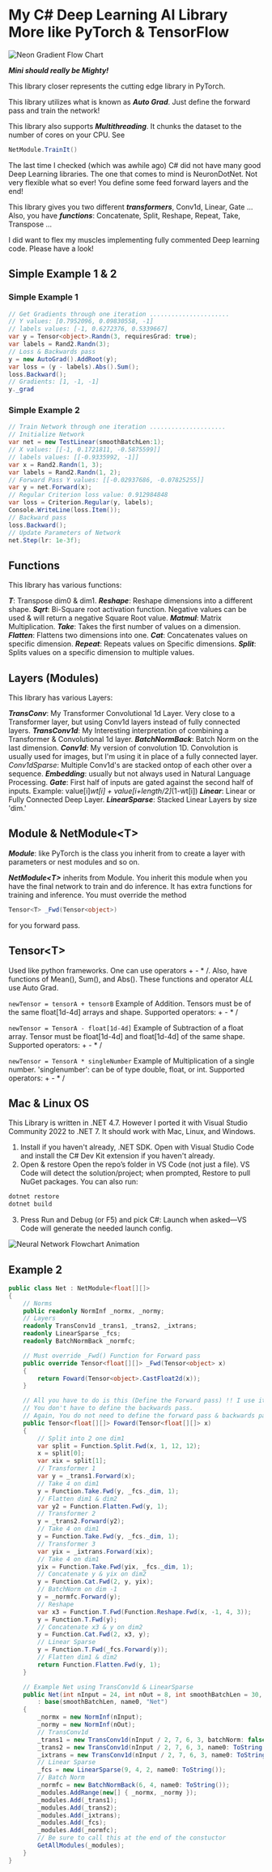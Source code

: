 # My C# Deep Learning AI Library More like PyTorch & TensorFlow

![Neon Gradient Flow Chart](./imgs/NeonGradientFlowchart.gif)

***Mini should really be Mighty!***

This library closer represents the cutting edge library in PyTorch.

This library utilizes what is known as ***Auto Grad***. Just define the forward pass and train the network!

This library also supports ***Multithreading***. It chunks the dataset to the number of cores on your CPU. See
```csharp 
NetModule.TrainIt()
```

The last time I checked (which was awhile ago) C# did not have many good Deep Learning libraries. The one that comes to mind is NeuronDotNet. Not very flexible what so ever! You define some feed forward layers and the end!

This library gives you two different ***transformers***, Conv1d, Linear, Gate ... Also, you have ***functions***: Concatenate, Split, Reshape, Repeat, Take, Transpose ...

I did want to flex my muscles implementing fully commented Deep learning code. Please have a look!

## Simple Example 1 & 2

### Simple Example 1

```csharp
// Get Gradients through one iteration ......................
// Y values: [0.7952096, 0.09830558, -1]
// labels values: [-1, 0.6272376, 0.5339667]
var y = Tensor<object>.Randn(3, requiresGrad: true);
var labels = Rand2.Randn(3);
// Loss & Backwards pass
y = new AutoGrad().AddRoot(y);
var loss = (y - labels).Abs().Sum();
loss.Backward();
// Gradients: [1, -1, -1]
y._grad
```

### Simple Example 2

```csharp
// Train Network through one iteration .....................
// Initialize Network
var net = new TestLinear(smoothBatchLen:1);
// X values: [[-1, 0.1721811, -0.5875599]]
// labels values: [[-0.9335992, -1]]
var x = Rand2.Randn(1, 3);
var labels = Rand2.Randn(1, 2);
// Forward Pass Y values: [[-0.02937686, -0.07825255]]
var y = net.Forward(x);
// Regular Criterion loss value: 0.912984848
var loss = Criterion.Regular(y, labels);
Console.WriteLine(loss.Item());
// Backward pass
loss.Backward();
// Update Parameters of Network
net.Step(lr: 1e-3f);
```

## Functions

This library has various functions:

***T***: Transpose dim0 & dim1.
***Reshape***: Reshape dimensions into a different shape.
***Sqrt***: Bi-Square root activation function. Negative values can be used & will return a negative Square Root value.
***Matmul***: Matrix Multiplication.
***Take***: Takes the first number of values on a dimension.
***Flatten***: Flattens two dimensions into one.
***Cat***: Concatenates values on specific dimension.
***Repeat***: Repeats values on Specific dimensions.
***Split***: Splits values on a specific dimension to multiple values.

## Layers (Modules)

This library has various Layers:

***TransConv***: My Transformer Convolutional 1d Layer. Very close to a Transformer layer, but using Conv1d layers instead of fully connected layers.
***TransConv1d***: My Interesting interpretation of combining a Transformer & Convolutional 1d layer.
***BatchNormBack***: Batch Norm on the last dimension.
***Conv1d***: My version of convolution 1D. Convolution is usually used for images, but I'm using it in place of a fully connected layer.
*Conv1dSparse*: Multiple Conv1d's are stacked ontop of each other over a sequence.
***Embedding***: usually but not always used in Natural Language Processing.
***Gate***: First half of inputs are gated against the second half of inputs.
        Example: value[i]*wt[i] + value[i+length/2]*(1-wt[i])
***Linear***: Linear or Fully Connected Deep Layer.
***LinearSparse***: Stacked Linear Layers by size 'dim.'

## Module & NetModule\<T\>

***Module***: like PyTorch is the class you inherit from to create a layer with parameters or nest modules and so on.

***NetModule\<T\>*** inherits from Module. You inherit this module when you have the final network to train and do inference. It has extra functions for training and inference. You must override the method
```csharp
Tensor<T> _Fwd(Tensor<object>)
```
for you forward pass.

## Tensor\<T\>

Used like python frameworks. One can use operators + - * /. Also, have functions of Mean(), Sum(), and Abs(). These functions and operator *ALL* use Auto Grad.

<code>newTensor = tensorA + tensorB</code>
Example of Addition. Tensors must be of the same float[1d-4d] arrays and shape. 
Supported operators: + - * /

<code>newTensor = TensorA - float[1d-4d]</code>
Example of Subtraction of a float array. Tensor must be float[1d-4d] and float[1d-4d] of the same shape.
Supported operators: + - * /

<code>newTensor = TensorA * singleNumber</code>
Example of Multiplication of a single number. 'singlenumber': can be of type double, float, or int.
Supported operators: + - * /

## Mac & Linux OS

This Library is written in .NET 4.7. However I ported it with Visual Studio Community 2022 to .NET 7. It should work with Mac, Linux, and Windows.

1) Install if you haven't already, .NET SDK. Open with Visual Studio Code and install the C# Dev Kit extension if you haven't already.
2) Open & restore
Open the repo’s folder in VS Code (not just a file). VS Code will detect the solution/project; when prompted, Restore to pull NuGet packages. You can also run:
```csharp
dotnet restore
dotnet build
```
3) Press Run and Debug (or F5) and pick C#: Launch when asked—VS Code will generate the needed launch config. 

![Neural Network Flowchart Animation](imgs/NeuralNetworkFlowchartAnimation.gif)

## Example 2

```csharp
public class Net : NetModule<float[][]>
{
    // Norms
    public readonly NormInf _normx, _normy;
    // Layers
    readonly TransConv1d _trans1, _trans2, _ixtrans;
    readonly LinearSparse _fcs;
    readonly BatchNormBack _normfc;

    // Must override _Fwd() Function for Forward pass
    public override Tensor<float[][]> _Fwd(Tensor<object> x)
    {
        return Foward(Tensor<object>.CastFloat2d(x));
    }

    // All you have to do is this (Define the Forward pass) !! I use it!
    // You don't have to define the backwards pass.
    // Again, You do not need to define the forward pass & backwards pass explicitly
    public Tensor<float[][]> Foward(Tensor<float[][]> x)
    {
        // Split into 2 one dim1
        var split = Function.Split.Fwd(x, 1, 12, 12);
        x = split[0];
        var xix = split[1];
        // Transformer 1
        var y = _trans1.Forward(x);
        // Take 4 on dim1
        y = Function.Take.Fwd(y, _fcs._dim, 1);
        // Flatten dim1 & dim2
        var y2 = Function.Flatten.Fwd(y, 1);
        // Transformer 2
        y = _trans2.Forward(y2);
        // Take 4 on dim1
        y = Function.Take.Fwd(y, _fcs._dim, 1);
        // Transformer 3
        var yix = _ixtrans.Forward(xix);
        // Take 4 on dim1
        yix = Function.Take.Fwd(yix, _fcs._dim, 1);
        // Concatenate y & yix on dim2
        y = Function.Cat.Fwd(2, y, yix);
        // BatchNorm on dim -1
        y = _normfc.Forward(y);
        // Reshape
        var x3 = Function.T.Fwd(Function.Reshape.Fwd(x, -1, 4, 3));     // Transpose dim1 & dim0
        y = Function.T.Fwd(y);                                          // Transpose dim1 & dim0
        // Concatenate x3 & y on dim2
        y = Function.Cat.Fwd(2, x3, y);
        // Linear Sparse
        y = Function.T.Fwd(_fcs.Forward(y));                            // Transpose dim1 & dim0
        // Flatten dim1 & dim2
        return Function.Flatten.Fwd(y, 1);
    }

    // Example Net using TransConv1d & LinearSparse
    public Net(int nInput = 24, int nOut = 8, int smoothBatchLen = 30, string name0 = null)
        : base(smoothBatchLen, name0, "Net")
    {
        _normx = new NormInf(nInput);
        _normy = new NormInf(nOut);
        // TransConv1d
        _trans1 = new TransConv1d(nInput / 2, 7, 6, 3, batchNorm: false, name0:ToString());
        _trans2 = new TransConv1d(nInput / 2, 7, 6, 3, name0: ToString());
        _ixtrans = new TransConv1d(nInput / 2, 7, 6, 3, name0: ToString());
        // Linear Sparse
        _fcs = new LinearSparse(9, 4, 2, name0: ToString());
        // Batch Norm
        _normfc = new BatchNormBack(6, 4, name0: ToString());
        _modules.AddRange(new[] { _normx, _normy });
        _modules.Add(_trans1);
        _modules.Add(_trans2);
        _modules.Add(_ixtrans);
        _modules.Add(_fcs);
        _modules.Add(_normfc);
        // Be sure to call this at the end of the constuctor
        GetAllModules(_modules);
    }
}
```